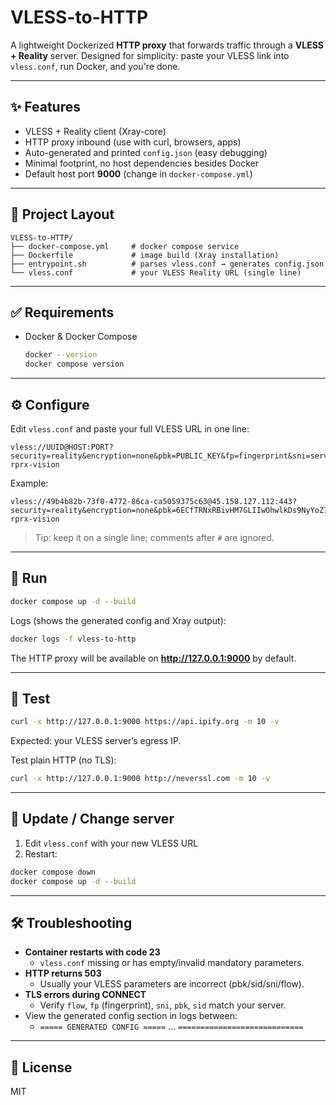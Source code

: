 # VLESS-to-HTTP

A lightweight Dockerized **HTTP proxy** that forwards traffic through a **VLESS + Reality** server.
Designed for simplicity: paste your VLESS link into `vless.conf`, run Docker, and you're done.

---

## ✨ Features
- VLESS + Reality client (Xray-core)
- HTTP proxy inbound (use with curl, browsers, apps)
- Auto-generated and printed `config.json` (easy debugging)
- Minimal footprint, no host dependencies besides Docker
- Default host port **9000** (change in `docker-compose.yml`)

---

## 📁 Project Layout
```
VLESS-to-HTTP/
├── docker-compose.yml     # docker compose service
├── Dockerfile             # image build (Xray installation)
├── entrypoint.sh          # parses vless.conf → generates config.json
└── vless.conf             # your VLESS Reality URL (single line)
```

---

## ✅ Requirements
- Docker & Docker Compose
  ```bash
  docker --version
  docker compose version
  ```

---

## ⚙️ Configure
Edit `vless.conf` and paste your full VLESS URL in one line:

```
vless://UUID@HOST:PORT?security=reality&encryption=none&pbk=PUBLIC_KEY&fp=fingerprint&sni=servername&sid=shortid&spx=/&flow=xtls-rprx-vision
```

Example:
```
vless://49b4b82b-73f0-4772-86ca-ca5059375c63@45.158.127.112:443?security=reality&encryption=none&pbk=6ECfTRNxRBivHM7GLIIwOhwlkDs9NyYoZ7lHZrWeU1Q&fp=firefox&sni=github.com&sid=c8aa6a68a476c885&spx=/&flow=xtls-rprx-vision
```

> Tip: keep it on a single line; comments after `#` are ignored.

---

## 🚀 Run
```bash
docker compose up -d --build
```

Logs (shows the generated config and Xray output):
```bash
docker logs -f vless-to-http
```

The HTTP proxy will be available on **http://127.0.0.1:9000** by default.

---

## 🧪 Test
```bash
curl -x http://127.0.0.1:9000 https://api.ipify.org -m 10 -v
```
Expected: your VLESS server’s egress IP.

Test plain HTTP (no TLS):
```bash
curl -x http://127.0.0.1:9000 http://neverssl.com -m 10 -v
```

---

## 🔄 Update / Change server
1) Edit `vless.conf` with your new VLESS URL  
2) Restart:
```bash
docker compose down
docker compose up -d --build
```

---

## 🛠 Troubleshooting

- **Container restarts with code 23**
  - `vless.conf` missing or has empty/invalid mandatory parameters.
- **HTTP returns 503**
  - Usually your VLESS parameters are incorrect (pbk/sid/sni/flow).
- **TLS errors during CONNECT**
  - Verify `flow`, `fp` (fingerprint), `sni`, `pbk`, `sid` match your server.
- View the generated config section in logs between:
  - `===== GENERATED CONFIG =====` … `============================`

---

## 📜 License
MIT

